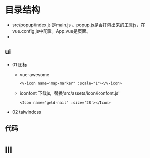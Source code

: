 # 目录结构
  * src/popup/index.js 是main.js 。popup.js是会打包出来的工具js，在vue.config.js中配置。App.vue是页面。
  *

## ui

* 01 图标

  * vue-awesome

    `<v-icon name="map-marker" :scale="1"></v-icon>`

  * iconfont
    下载js，替换'src/assets/icon/iconfont.js'

    `<Icon name="gold-nail" :size='28'></Icon>`

* 02 taiwindcss

## 代码

# lll
